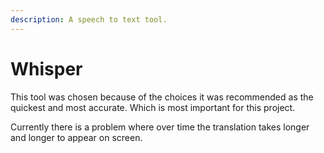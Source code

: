 ```yaml
---
description: A speech to text tool.
---
```


# Whisper

This tool was chosen because of the choices it was recommended as the quickest and most accurate. Which is most important for this project.

Currently there is a problem where over time the translation takes longer and longer to appear on screen.
